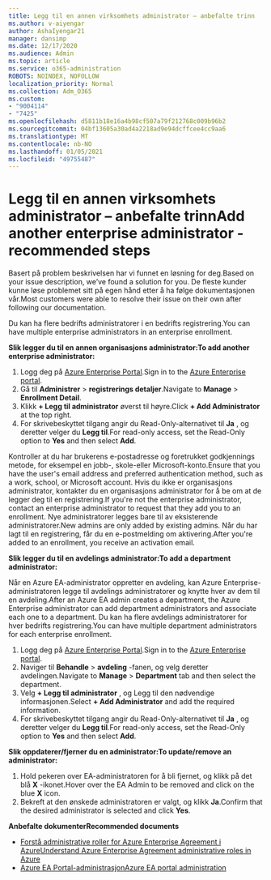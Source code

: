 ```yaml
---
title: Legg til en annen virksomhets administrator – anbefalte trinn
ms.author: v-aiyengar
author: AshaIyengar21
manager: dansimp
ms.date: 12/17/2020
ms.audience: Admin
ms.topic: article
ms.service: o365-administration
ROBOTS: NOINDEX, NOFOLLOW
localization_priority: Normal
ms.collection: Adm_O365
ms.custom:
- "9004114"
- "7425"
ms.openlocfilehash: d5811b18e16a4b98cf507a79f212768c009b96b2
ms.sourcegitcommit: 04bf13605a30ad4a2218ad9e94dcffcee4cc9aa6
ms.translationtype: MT
ms.contentlocale: nb-NO
ms.lasthandoff: 01/05/2021
ms.locfileid: "49755487"
---
```

# <a name="add-another-enterprise-administrator---recommended-steps"></a><span data-ttu-id="405cc-102">Legg til en annen virksomhets administrator – anbefalte trinn</span><span class="sxs-lookup"><span data-stu-id="405cc-102">Add another enterprise administrator - recommended steps</span></span>

<span data-ttu-id="405cc-103">Basert på problem beskrivelsen har vi funnet en løsning for deg.</span><span class="sxs-lookup"><span data-stu-id="405cc-103">Based on your issue description, we’ve found a solution for you.</span></span> <span data-ttu-id="405cc-104">De fleste kunder kunne løse problemet sitt på egen hånd etter å ha følge dokumentasjonen vår.</span><span class="sxs-lookup"><span data-stu-id="405cc-104">Most customers were able to resolve their issue on their own after following our documentation.</span></span>

<span data-ttu-id="405cc-105">Du kan ha flere bedrifts administratorer i en bedrifts registrering.</span><span class="sxs-lookup"><span data-stu-id="405cc-105">You can have multiple enterprise administrators in an enterprise enrollment.</span></span>

<span data-ttu-id="405cc-106">**Slik legger du til en annen organisasjons administrator:**</span><span class="sxs-lookup"><span data-stu-id="405cc-106">**To add another enterprise administrator:**</span></span>

1. <span data-ttu-id="405cc-107">Logg deg på [Azure Enterprise Portal](https://ea.azure.com/).</span><span class="sxs-lookup"><span data-stu-id="405cc-107">Sign in to the [Azure Enterprise portal](https://ea.azure.com/).</span></span>
1. <span data-ttu-id="405cc-108">Gå til **Administrer**  >  **registrerings detaljer**.</span><span class="sxs-lookup"><span data-stu-id="405cc-108">Navigate to **Manage** > **Enrollment Detail**.</span></span>
1. <span data-ttu-id="405cc-109">Klikk **+ Legg til administrator** øverst til høyre.</span><span class="sxs-lookup"><span data-stu-id="405cc-109">Click **+ Add Administrator** at the top right.</span></span>
1. <span data-ttu-id="405cc-110">For skrivebeskyttet tilgang angir du Read-Only-alternativet til **Ja** , og deretter velger du **Legg til**.</span><span class="sxs-lookup"><span data-stu-id="405cc-110">For read-only access, set the Read-Only option to **Yes** and then select **Add**.</span></span>

<span data-ttu-id="405cc-111">Kontroller at du har brukerens e-postadresse og foretrukket godkjennings metode, for eksempel en jobb-, skole-eller Microsoft-konto.</span><span class="sxs-lookup"><span data-stu-id="405cc-111">Ensure that you have the user's email address and preferred authentication method, such as a work, school, or Microsoft account.</span></span> <span data-ttu-id="405cc-112">Hvis du ikke er organisasjons administrator, kontakter du en organisasjons administrator for å be om at de legger deg til en registrering.</span><span class="sxs-lookup"><span data-stu-id="405cc-112">If you're not the enterprise administrator, contact an enterprise administrator to request that they add you to an enrollment.</span></span> <span data-ttu-id="405cc-113">Nye administratorer legges bare til av eksisterende administratorer.</span><span class="sxs-lookup"><span data-stu-id="405cc-113">New admins are only added by existing admins.</span></span> <span data-ttu-id="405cc-114">Når du har lagt til en registrering, får du en e-postmelding om aktivering.</span><span class="sxs-lookup"><span data-stu-id="405cc-114">After you're added to an enrollment, you receive an activation email.</span></span>

<span data-ttu-id="405cc-115">**Slik legger du til en avdelings administrator:**</span><span class="sxs-lookup"><span data-stu-id="405cc-115">**To add a department administrator:**</span></span>

<span data-ttu-id="405cc-116">Når en Azure EA-administrator oppretter en avdeling, kan Azure Enterprise-administratoren legge til avdelings administratorer og knytte hver av dem til en avdeling.</span><span class="sxs-lookup"><span data-stu-id="405cc-116">After an Azure EA admin creates a department, the Azure Enterprise administrator can add department administrators and associate each one to a department.</span></span> <span data-ttu-id="405cc-117">Du kan ha flere avdelings administratorer for hver bedrifts registrering.</span><span class="sxs-lookup"><span data-stu-id="405cc-117">You can have multiple department administrators for each enterprise enrollment.</span></span>

1. <span data-ttu-id="405cc-118">Logg deg på [Azure Enterprise Portal](https://ea.azure.com/).</span><span class="sxs-lookup"><span data-stu-id="405cc-118">Sign in to the [Azure Enterprise portal](https://ea.azure.com/).</span></span>
1. <span data-ttu-id="405cc-119">Naviger til **Behandle**  >  **avdeling** -fanen, og velg deretter avdelingen.</span><span class="sxs-lookup"><span data-stu-id="405cc-119">Navigate to **Manage** > **Department** tab and then select the department.</span></span>
1. <span data-ttu-id="405cc-120">Velg **+ Legg til administrator** , og Legg til den nødvendige informasjonen.</span><span class="sxs-lookup"><span data-stu-id="405cc-120">Select **+ Add Administrator** and add the required information.</span></span>
1. <span data-ttu-id="405cc-121">For skrivebeskyttet tilgang angir du Read-Only-alternativet til **Ja** , og deretter velger du **Legg til**.</span><span class="sxs-lookup"><span data-stu-id="405cc-121">For read-only access, set the Read-Only option to **Yes** and then select **Add**.</span></span>

<span data-ttu-id="405cc-122">**Slik oppdaterer/fjerner du en administrator:**</span><span class="sxs-lookup"><span data-stu-id="405cc-122">**To update/remove an administrator:**</span></span>

1. <span data-ttu-id="405cc-123">Hold pekeren over EA-administratoren for å bli fjernet, og klikk på det blå **X** -ikonet.</span><span class="sxs-lookup"><span data-stu-id="405cc-123">Hover over the EA Admin to be removed and click on the blue **X** icon.</span></span>
1. <span data-ttu-id="405cc-124">Bekreft at den ønskede administratoren er valgt, og klikk **Ja**.</span><span class="sxs-lookup"><span data-stu-id="405cc-124">Confirm that the desired administrator is selected and click **Yes**.</span></span>

<span data-ttu-id="405cc-125">**Anbefalte dokumenter**</span><span class="sxs-lookup"><span data-stu-id="405cc-125">**Recommended documents**</span></span>

- [<span data-ttu-id="405cc-126">Forstå administrative roller for Azure Enterprise Agreement i Azure</span><span class="sxs-lookup"><span data-stu-id="405cc-126">Understand Azure Enterprise Agreement administrative roles in Azure</span></span>](https://docs.microsoft.com/azure/billing/billing-understand-ea-roles)
- [<span data-ttu-id="405cc-127">Azure EA Portal-administrasjon</span><span class="sxs-lookup"><span data-stu-id="405cc-127">Azure EA portal administration</span></span>](https://docs.microsoft.com/azure/billing/billing-ea-portal-administration)
